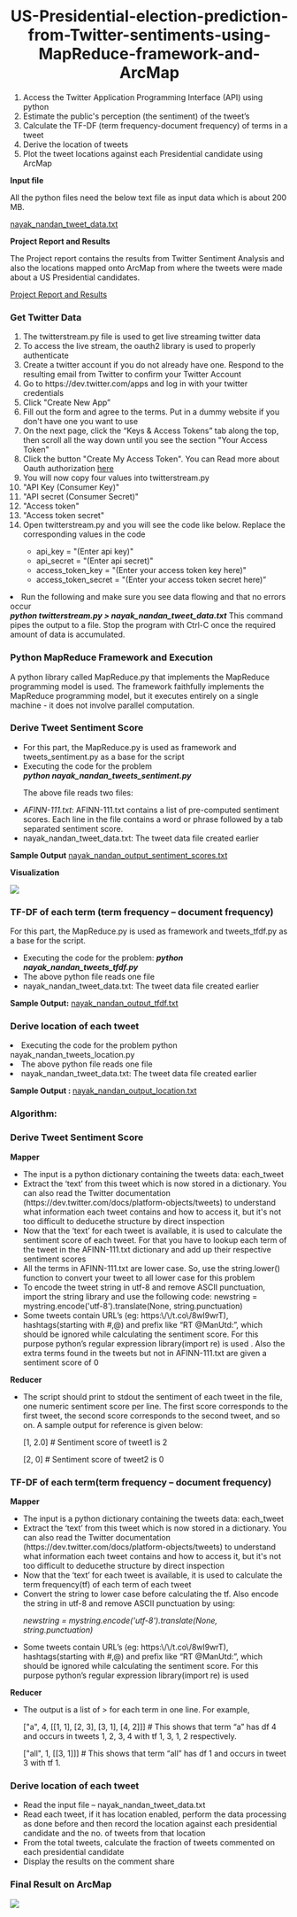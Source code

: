 <h1 align="center">US-Presidential-election-prediction-from-Twitter-sentiments-using-MapReduce-framework-and-ArcMap</h1>
<ol>
<li> Access the Twitter Application Programming Interface (API) using python</li>
<li>Estimate the public's perception (the sentiment) of the tweet’s</li> 
<li>Calculate the TF-DF (term frequency-document frequency) of terms in a tweet</li> 
<li>Derive the location of tweets</li>
<li>Plot the tweet locations against each Presidential candidate using ArcMap</li>  
</ol>

<strong>Input file</strong>

All the python files need the below text file as input data which is about 200 MB.

<a href="https://drive.google.com/folderview?id=0BxdLbeUsfPFvS1ZBMDh1OFU0bzA&usp=sharing">nayak_nandan_tweet_data.txt </a>

<strong>Project Report and Results</strong>

The Project report contains the results from Twitter Sentiment Analysis and also the locations mapped onto ArcMap from where the tweets were made about a US Presidential candidates.

<a href="https://github.com/NandanNayak/US-Presidential-election-prediction-from-Twitter-sentiments-using-MapReduce-framework-and-ArcMap/blob/master/Project_Report_And_Results.pdf">Project Report and Results</a>

<h3>Get Twitter Data</h3>
<ol>
<li>The twitterstream.py file is used to get live streaming twitter data</li>
<li>To access the live stream, the oauth2 library is used to properly authenticate</li> 
<li>Create a twitter account if you do not already have one. Respond to the resulting email from Twitter to confirm your Twitter Account</li>
<li>Go to https://dev.twitter.com/apps and log in with your twitter credentials</li>
<li>Click "Create New App”</li>
<li>Fill out the form and agree to the terms. Put in a dummy website if you don't have one you want to use</li>
<li>On the next page, click the “Keys & Access Tokens” tab along the top, then scroll all the way down until you see the section "Your Access Token"</li>
<li>Click the button "Create My Access Token". You can Read more about Oauth authorization <a href="https://pypi.python.org/pypi/oauth2/">here</a></li>
<li>You will now copy four values into twitterstream.py</li>
<li>"API Key (Consumer Key)"</li>
<li>"API secret (Consumer Secret)"</li>
<li>"Access token"</li>
<li>"Access token secret"</li>
<li>Open twitterstream.py and you will see the code like below. Replace the corresponding values in the code</li>
<ul>
<li>api_key = "(Enter api key)"</li>
<li>api_secret = "(Enter api secret)"</li>
<li>access_token_key = "(Enter your access token key here)"</li>
<li>access_token_secret = "(Enter your access token secret here)”</li>
</ol>
<li>Run the following and make sure you see data flowing and that no errors occur</li></ol>
<strong><em>python twitterstream.py > nayak_nandan_tweet_data.txt</em></strong>
This command pipes the output to a file. Stop the program with Ctrl-C once the required amount of data is accumulated.

<h3>Python MapReduce Framework and Execution</h3>
A python library called MapReduce.py that implements the MapReduce programming model is used. The framework faithfully implements the MapReduce programming model, but it executes entirely on a single machine - it does not involve parallel computation.


<h3>Derive Tweet Sentiment Score</h3>
<ul>
<li> For this part, the MapReduce.py is used as framework and tweets_sentiment.py as a base for the script</li>
<li>Executing the code for the problem</li>
<strong><em>python nayak_nandan_tweets_sentiment.py</em></strong>

<p>The above file reads two files:
<li><em>AFINN-111.txt</em>: AFINN-111.txt contains a list of pre-computed sentiment scores. Each line in the file contains a word or phrase followed by a tab separated sentiment score. </li>
<li>nayak_nandan_tweet_data.txt: The tweet data file created earlier</li></ul></p>

<strong>Sample Output</strong>
<a href="https://github.com/NandanNayak/US-Presidential-election-prediction-from-Twitter-sentiments-using-MapReduce-framework-and-ArcMap/blob/master/nayak_nandan_output_sentiment_scores.txt">nayak_nandan_output_sentiment_scores.txt</a>

<p><strong>Visualization</strong></p>
<img src="https://github.com/NandanNayak/US-Presidential-election-prediction-from-Twitter-sentiments-using-MapReduce-framework-and-ArcMap/blob/master/ElectionPrediction.png" align="center"/>

<h3> TF-DF of each term (term frequency – document frequency)</h3>

For this part, the MapReduce.py is used as framework and tweets_tfdf.py as a base for the script.
<ul>
<li>Executing the code for the problem:
<strong><em>python nayak_nandan_tweets_tfdf.py</em></strong>
<li>The above python file reads one file</li>
<li>nayak_nandan_tweet_data.txt: The tweet data file created earlier</li>
</ul>
<strong>Sample Output:</strong>
<a href="https://github.com/NandanNayak/US-Presidential-election-prediction-from-Twitter-sentiments-using-MapReduce-framework-and-ArcMap/blob/master/nayak_nandan_output_tfdf.txt">nayak_nandan_output_tfdf.txt</a>

<h3> Derive location of each tweet</h3>
</ul>
<li>Executing the code for the problem
python nayak_nandan_tweets_location.py 
<li>The above python file reads one file</li>
<li>nayak_nandan_tweet_data.txt: The tweet data file created earlier</li>
</ul>

<strong>Sample Output : </strong>
<a href="https://github.com/NandanNayak/US-Presidential-election-prediction-from-Twitter-sentiments-using-MapReduce-framework-and-ArcMap/blob/master/nayak_nandan_output_location.txt">nayak_nandan_output_location.txt</a>



<h3>Algorithm:</h3>
<h3>Derive Tweet Sentiment Score</h3>
<strong>Mapper</strong>
<ul>
<li>The input is a python dictionary containing the tweets data: each_tweet</li>
<li>Extract the ‘text’ from this tweet which is now stored in a dictionary. You can also read the Twitter documentation (https://dev.twitter.com/docs/platform-objects/tweets) to understand what information each tweet contains and how to access it, but it's not too difficult to deducethe structure by direct inspection</li>
<li>Now that the ‘text’ for each tweet is available, it is used to calculate the sentiment score of each tweet. For that you have to lookup each term of the tweet in the AFINN-111.txt dictionary and add up their respective sentiment scores</li>
<li>All the terms in AFINN-111.txt are lower case. So, use the string.lower() function to convert your tweet to all lower case for this problem</li>
<li>To encode the tweet string in utf-8 and remove ASCII punctuation, import the string library and use the following code:
newstring = mystring.encode('utf-8').translate(None, string.punctuation)</li>
<li>Some tweets contain URL’s (eg: https:\/\/t.co\/8wl9wrT), hashtags(starting with #,@) and prefix like “RT @ManUtd:”, which should be ignored while calculating the sentiment score. For this purpose python’s  regular expression library(import re) is used . Also the extra terms found in the tweets but not in AFINN-111.txt are given a sentiment score of 0</li>
</ul>
<strong>Reducer</strong>
<ul>
<li>The script should print to stdout the sentiment of each tweet in the file, one numeric sentiment score per line. The first score corresponds to the first tweet, the second score corresponds to the second tweet, and so on. A sample output for reference is given below:
<p>[1, 2.0] # Sentiment score of tweet1 is 2</p>
<p>[2, 0] # Sentiment score of tweet2 is 0</p></li>
</ul>


<h3>TF-DF of each term(term frequency – document frequency)</h3>
<strong>Mapper</strong>
<ul>
<li>The input is a python dictionary containing the tweets data: each_tweet</li>
<li>Extract the ‘text’ from this tweet which is now stored in a dictionary. You can also read the Twitter documentation (https://dev.twitter.com/docs/platform-objects/tweets) to understand what information each tweet contains and how to access it, but it's not too difficult to deducethe structure by direct inspection</li>
<li>Now that the ‘text’ for each tweet is available, it is used to calculate the term frequency(tf) of each term of each tweet</li>
<li>Convert the string to lower case before calculating the tf. Also encode the string in utf-8 and remove ASCII punctuation by using:
<p><em>newstring = mystring.encode('utf-8').translate(None, string.punctuation)</em></p>
<li>Some tweets contain URL’s (eg: https:\/\/t.co\/8wl9wrT), hashtags(starting with #,@) and prefix like “RT @ManUtd:”, which should be ignored while calculating the sentiment score. For this purpose python’s  regular expression library(import re) is used</li>
</ul>

<strong>Reducer</strong>
<ul>
<li>The output is a list of <term, df, a list of <tweet_no,tf>> for each term in one line.  For example,
<p>["a", 4, [[1, 1], [2, 3], [3, 1], [4, 2]]] # This shows that term “a” has df 4 and occurs in tweets 1, 2, 3, 4 with tf 1, 3, 1, 2 respectively.</p>
<p>["all", 1, [[3, 1]]] # This shows that term “all” has df 1 and occurs in tweet 3 with tf 1.</p></li>
</ul>

<h3> Derive location of each tweet</h3>
<ul>
<li>Read the input file – nayak_nandan_tweet_data.txt</li>
<li>Read each tweet, if it has location enabled, perform the data processing as done before and then record the location against each presidential candidate and the no. of tweets from that location</li>
<li>From the total tweets, calculate the fraction of tweets commented on each presidential candidate</li>
<li>Display the results on the comment share</li>
</ul>

<h3>Final Result on ArcMap</h3>
<img src="https://github.com/NandanNayak/US-Presidential-election-prediction-from-Twitter-sentiments-using-MapReduce-framework-and-ArcMap/blob/master/ResultOnArcMap.png" />
